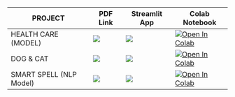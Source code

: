 | PROJECT                 | PDF Link                                                                                                                                     | Streamlit App                                                                                      | Colab Notebook                                                                                                                                                                   |
|-------------------------|----------------------------------------------------------------------------------------------------------------------------------------------|----------------------------------------------------------------------------------------------------|----------------------------------------------------------------------------------------------------------------------------------------------------------------------------------|
| HEALTH CARE (MODEL)        | <a href="PDF_LINK_HERE" target="_parent"><img src="https://img.shields.io/badge/Open in PDF-%23FF0000.svg?style=flat-square&logo=adobe&logoColor=white"/></a> | <a href="STREAMLIT_LINK_HERE" target="_parent"><img src="https://static.streamlit.io/badges/streamlit_badge_black_white.svg"/></a> | <a href="https://colab.research.google.com/drive/1rbcw7pPOVQ-t9Dgs1UufnAgVLK5mFhXu#scrollTo=fkyRCLfdy98w" target="_parent"><img src="https://colab.research.google.com/assets/colab-badge.svg" alt="Open In Colab"/></a> |
| DOG & CAT          | <a href="PDF_LINK_HERE" target="_parent"><img src="https://img.shields.io/badge/Open in PDF-%23FF0000.svg?style=flat-square&logo=adobe&logoColor=white"/></a> | <a href="STREAMLIT_LINK_HERE" target="_parent"><img src="https://static.streamlit.io/badges/streamlit_badge_black_white.svg"/></a> | <a href="https://colab.research.google.com/drive/1F0MVJfQ5fjrNtvJJ2fAlwVnf9esKCpCi#scrollTo=-8FJX6e_irTt" target="_parent"><img src="https://colab.research.google.com/assets/colab-badge.svg" alt="Open In Colab"/></a> |
| SMART SPELL (NLP Model)      | <a href="PDF_LINK_HERE" target="_parent"><img src="https://img.shields.io/badge/Open in PDF-%23FF0000.svg?style=flat-square&logo=adobe&logoColor=white"/></a> | <a href="STREAMLIT_LINK_HERE" target="_parent"><img src="https://static.streamlit.io/badges/streamlit_badge_black_white.svg"/></a> | <a href="https://colab.research.google.com/drive/1D12fwGd7pM9Mne9fQyigpdtTasAjYjQf#scrollTo=_-o-wDljiWYO" target="_parent"><img src="https://colab.research.google.com/assets/colab-badge.svg" alt="Open In Colab"/></a> |
